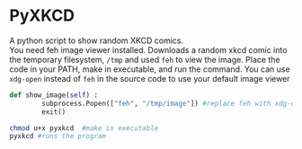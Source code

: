 # PyXKCD
A python script to show random XKCD comics.  
You need feh image viewer installed.
Downloads a random xkcd comic into the temporary filesystem, ```/tmp``` and used ```feh``` to view the image. Place the code in your PATH, make in executable, and run the command.
You can use ```xdg-open``` instead of ```feh``` in the source code to use your default image viewer

```python
def show_image(self) :
        subprocess.Popen(["feh", "/tmp/image"]) #replace feh with xdg-open
        exit()
```

```bash
chmod u+x pyxkcd  #make is executable
pyxkcd #runs the program 
```
